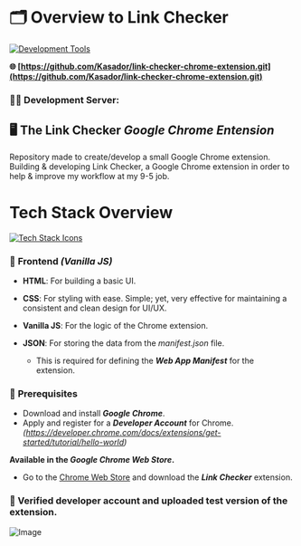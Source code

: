 # 🗂 Overview to Link Checker

[![Development Tools](https://skillicons.dev/icons?i=vscode,windows,apple,github)](https://skillicons.dev)

**🌐 [https://github.com/Kasador/link-checker-chrome-extension.git](https://github.com/Kasador/link-checker-chrome-extension.git)**

### 🔗🚧 **Development Server**:

## 🖥️ The Link Checker **_Google Chrome Entension_**

Repository made to create/develop a small Google Chrome extension. Building & developing Link Checker, a Google Chrome extension in order to help & improve my workflow at my 9-5 job.

# **Tech Stack Overview** 

[![Tech Stack Icons](https://skillicons.dev/icons?i=js,html,css,json)](https://skillicons.dev)
### 📘 **Frontend _(Vanilla JS)_**

- **HTML**: For building a basic UI. 

- **CSS**: For styling with ease. Simple; yet, very effective for maintaining a consistent and clean design for UI/UX.

- **Vanilla JS**: For the logic of the Chrome extension.

- **JSON**: For storing the data from the _manifest.json_ file.
    - This is required for defining the _**Web App Manifest**_ for the extension.

### 📑 **Prerequisites**

- Download and install _**Google Chrome**_. 
- Apply and register for a _**Developer Account**_ for Chrome. _(https://developer.chrome.com/docs/extensions/get-started/tutorial/hello-world)_

**Available in the _Google Chrome Web Store_.**

- Go to the [Chrome Web Store](https://chromewebstore.google.com/category/extensions) and download the _**Link Checker**_ extension.

### **🔗 Verified developer account and uploaded test version of the extension.**

![Image](https://github.com/user-attachments/assets/92488107-f462-4811-bfe1-ff33aa95290c)